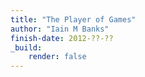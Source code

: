 ```yaml
---
title: "The Player of Games"
author: "Iain M Banks"
finish-date: 2012-??-??
_build:
    render: false
---
```



